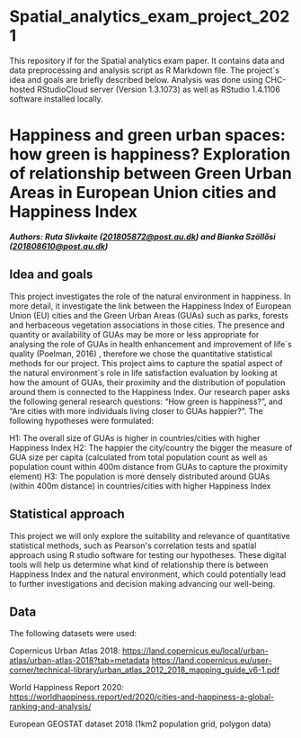# Spatial_analytics_exam_project_2021

This repository if for the Spatial analytics exam paper. It contains data and data preprocessing and analysis script as R Markdown file. The project´s idea and goals are briefly described below. Analysis was done using CHC-hosted RStudioCloud server (Version 1.3.1073) as well as RStudio 1.4.1106 software installed locally.



# Happiness and green urban spaces: how green is happiness? Exploration of relationship between Green Urban Areas in European Union cities and Happiness Index

***Authors: Ruta Slivkaite (201805872@post.au.dk) and Bianka Szöllősi (201808610@post.au.dk)***


## Idea and goals
This project investigates the role of the natural environment in happiness. In more detail, it investigate the link between the Happiness Index of European Union (EU) cities and the Green Urban Areas (GUAs) such as parks, forests and herbaceous vegetation associations in those cities. The presence and quantity or availability of GUAs may be more or less appropriate for analysing the role of GUAs in health enhancement and improvement of life´s quality (Poelman, 2016) , therefore we chose the quantitative statistical methods for our project. This project aims to capture the spatial aspect of the natural environment´s role in life satisfaction evaluation by looking at how the amount of GUAs, their proximity and the distribution of population around them is connected to the Happiness Index.  Our research paper asks the following general research questions: “How green is happiness?”, and  “Are cities with more individuals living closer to GUAs happier?”. The following hypotheses were formulated:

H1: The overall size of GUAs is higher in countries/cities with higher Happiness Index
H2: The happier the city/country the bigger the measure of GUA size per capita (calculated from total population count as well as population count within 400m distance from GUAs to capture the proximity element)
H3: The population is more densely distributed around GUAs (within 400m distance) in countries/cities with higher Happiness Index

## Statistical approach
This project we will only explore the suitability and relevance of quantitative statistical methods, such as Pearson's correlation tests and spatial approach using  R studio software for testing our hypotheses. These digital tools will help us determine what kind of relationship there is between Happiness Index and the natural environment, which could potentially lead to further investigations and decision making advancing our well-being.

## Data

The following datasets were used:

Copernicus Urban Atlas 2018: 
https://land.copernicus.eu/local/urban-atlas/urban-atlas-2018?tab=metadata
https://land.copernicus.eu/user-corner/technical-library/urban_atlas_2012_2018_mapping_guide_v6-1.pdf

World Happiness Report 2020: 
https://worldhappiness.report/ed/2020/cities-and-happiness-a-global-ranking-and-analysis/

European GEOSTAT dataset 2018 (1km2 population grid, polygon data)

